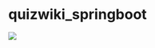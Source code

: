 # quizwiki_springboot

<img src="https://blog.kakaocdn.net/dn/l6CHL/btspRK5jK2u/Ucq4IkZm7f335Nounn2dg1/img.webp" srcset="https://img1.daumcdn.net/thumb/R1280x0/?scode=mtistory2&amp;fname=https%3A%2F%2Fblog.kakaocdn.net%2Fdn%2Fl6CHL%2FbtspRK5jK2u%2FUcq4IkZm7f335Nounn2dg1%2Fimg.webp" onerror="this.onerror=null; this.src='//t1.daumcdn.net/tistory_admin/static/images/no-image-v1.png'; this.srcset='//t1.daumcdn.net/tistory_admin/static/images/no-image-v1.png';" data-filename="mainaos.webp" data-origin-width="1407" data-origin-height="927">
